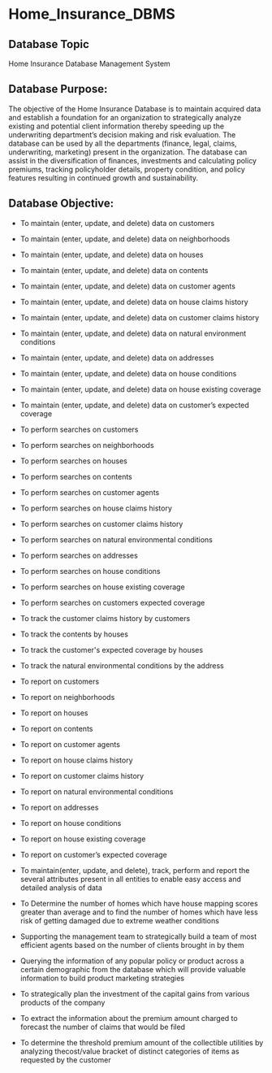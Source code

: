 # Home_Insurance_DBMS

## Database Topic
Home Insurance Database Management System

## Database Purpose:
The objective of the Home Insurance Database is to maintain acquired data and establish a foundation for an organization to strategically analyze existing and potential client information thereby speeding up the underwriting department’s decision making and risk evaluation. The database can be used by all the departments (finance, legal, claims, underwriting, marketing) present in the organization. The database can assist in the diversification of finances, investments and calculating policy premiums, tracking policyholder details, property condition, and policy features resulting in continued growth and sustainability.

## Database Objective:
  - To maintain (enter, update, and delete) data on customers
  - To maintain (enter, update, and delete) data on neighborhoods
  - To maintain (enter, update, and delete) data on houses
  - To maintain (enter, update, and delete) data on contents
  - To maintain (enter, update, and delete) data on customer agents
  - To maintain (enter, update, and delete) data on house claims history
  - To maintain (enter, update, and delete) data on customer claims history
  - To maintain (enter, update, and delete) data on natural environment conditions
  - To maintain (enter, update, and delete) data on addresses
  - To maintain (enter, update, and delete) data on house conditions
  - To maintain (enter, update, and delete) data on house existing coverage
  - To maintain (enter, update, and delete) data on customer’s expected coverage
  - To perform searches on customers
  - To perform searches on neighborhoods
  - To perform searches on houses
  - To perform searches on contents
  - To perform searches on customer agents
  - To perform searches on house claims history
  - To perform searches on customer claims history
  - To perform searches on natural environmental conditions
  - To perform searches on addresses
  - To perform searches on house conditions
  - To perform searches on house existing coverage
  - To perform searches on customers expected coverage
  - To track the customer claims history by customers
  - To track the contents by houses
  - To track the customer's expected coverage by houses
  - To track the natural environmental conditions by the address
  - To report on customers
  - To report on neighborhoods
  - To report on houses
  - To report on contents
  - To report on customer agents
  - To report on house claims history
  - To report on customer claims history
  - To report on natural environmental conditions
  - To report on addresses
  - To report on house conditions
  - To report on house existing coverage
  - To report on customer’s expected coverage

  - To maintain(enter, update, and delete), track, perform and report the several attributes present in all entities to enable easy access and detailed analysis of data
  - To Determine the number of homes which have house mapping scores greater than average and to find the number of homes which have less risk of getting damaged due to extreme weather conditions
  - Supporting the management team to strategically build a team of most efficient agents based on the number of clients brought in by them
  - Querying the information of any popular policy or product across a certain demographic from the database which will provide valuable information to build product marketing strategies
  - To strategically plan the investment of the capital gains from various products of the company
  - To extract the information about the premium amount charged to forecast the number of claims that would be filed
  - To determine the threshold premium amount of the collectible utilities by analyzing thecost/value bracket of distinct categories of items as requested by the customer
